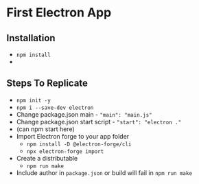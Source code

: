 # First Electron App

## Installation
- `npm install`
- 

## Steps To Replicate
- `npm init -y`
- `npm i --save-dev electron`
- Change package.json main - `"main": "main.js"`
- Change package.json start script - `"start": "electron ."`
- (can npm start here)
- Import Electron forge to your app folder
  - `npm install -D @electron-forge/cli`
  - `npx electron-forge import`
- Create a distributable
  - `npm run make`
- Include author in `package.json` or build will fail in `npm run make`